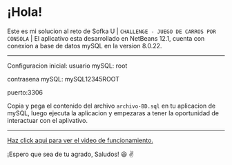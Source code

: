 # ¡Hola!

Este es mi solucion al reto de Sofka U |  `CHALLENGE - JUEGO DE CARROS POR CONSOLA` | El aplicativo esta desarrollado en NetBeans 12.1, cuenta con conexion a base de datos mySQL en la version 8.0.22.


---
Configuracion inicial:
usuario mySQL: root


contrasena mySQL: mySQL12345ROOT


puerto:3306


Copia y pega el contenido del archivo `archivo-BD.sql`  en tu aplicacion de mySQL, luego ejecuta la aplicacion y empezaras a tener la oportunidad de interactuar con el aplivativo.

---

[Haz click aqui para ver el video de funcionamiento.](https://youtu.be/BB7CDQ-wJrs)

¡Espero que sea de tu agrado, Saludos! :smiley: :v:
